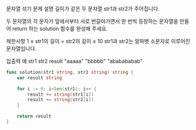 문자열 섞기
문제 설명
길이가 같은 두 문자열 str1과 str2가 주어집니다.

두 문자열의 각 문자가 앞에서부터 서로 번갈아가면서 한 번씩 등장하는 문자열을 만들어 return 하는 solution 함수를 완성해 주세요.

제한사항
1 ≤ str1의 길이 = str2의 길이 ≤ 10
str1과 str2는 알파벳 소문자로 이루어진 문자열입니다.

입출력 예
str1	str2	result
"aaaaa"	"bbbbb"	"ababababab"

```go
func solution(str1 string, str2 string) string {
    var result string
    
    for i := 0; i<len(str1); i++ {
        result += string(str1[i])
        result += string(str2[i])
    }
    
    return result
}
```
